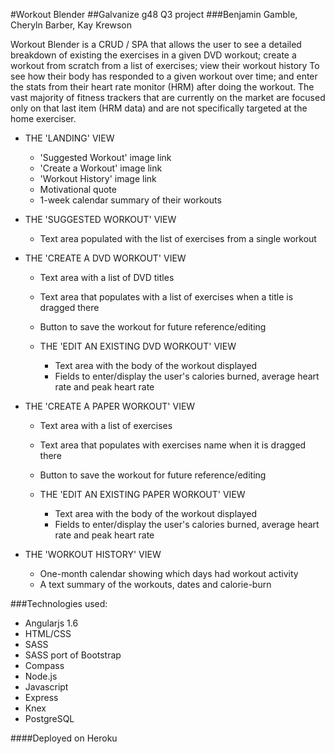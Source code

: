 #Workout Blender
##Galvanize g48 Q3 project
###Benjamin Gamble, Cheryln Barber, Kay Krewson

Workout Blender is a CRUD / SPA that allows the user to see a detailed breakdown of existing the exercises in a given DVD workout; create a workout from scratch from a list of exercises; view their workout history To see how their body has responded to a given workout over time; and enter the stats from their heart rate monitor (HRM) after doing the workout. The vast majority of fitness trackers that are currently on the market are focused only on that last item (HRM data) and are not specifically targeted at the home exerciser.


* THE 'LANDING' VIEW
  * 'Suggested Workout' image link
  * 'Create a Workout' image link
  * 'Workout History' image link
  * Motivational quote
  * 1-week calendar summary of their workouts

* THE 'SUGGESTED WORKOUT' VIEW
  * Text area populated with the list of exercises from a single workout

* THE 'CREATE A DVD WORKOUT' VIEW
  * Text area with a list of DVD titles
  * Text area that populates with a list of exercises when a title is dragged there
  * Button to save the workout for future reference/editing

  * THE 'EDIT AN EXISTING DVD WORKOUT' VIEW
    * Text area with the body of the workout displayed
    * Fields to enter/display the user's calories burned, average heart rate and peak heart rate

* THE 'CREATE A PAPER WORKOUT' VIEW
  * Text area with a list of exercises
  * Text area that populates with exercises name when it is dragged there
  * Button to save the workout for future reference/editing

  * THE 'EDIT AN EXISTING PAPER WORKOUT' VIEW
    * Text area with the body of the workout displayed
    * Fields to enter/display the user's calories burned, average heart rate and peak heart rate

* THE 'WORKOUT HISTORY' VIEW
  * One-month calendar showing which days had workout activity
  * A text summary of the workouts, dates and calorie-burn

###Technologies used:
* Angularjs 1.6
* HTML/CSS
* SASS
* SASS port of Bootstrap
* Compass
* Node.js
* Javascript
* Express
* Knex
* PostgreSQL


####Deployed on Heroku
